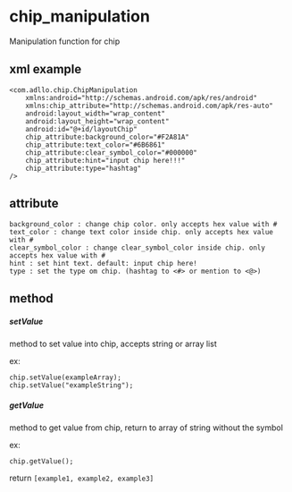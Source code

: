 # chip_manipulation
Manipulation function for chip

## xml example
```
<com.adllo.chip.ChipManipulation
    xmlns:android="http://schemas.android.com/apk/res/android"
    xmlns:chip_attribute="http://schemas.android.com/apk/res-auto"
    android:layout_width="wrap_content"
    android:layout_height="wrap_content"
    android:id="@+id/layoutChip"
    chip_attribute:background_color="#F2A81A"
    chip_attribute:text_color="#6B6861"
    chip_attribute:clear_symbol_color="#000000"
    chip_attribute:hint="input chip here!!!"
    chip_attribute:type="hashtag"
/>
```

## attribute
```
background_color : change chip color. only accepts hex value with #
text_color : change text color inside chip. only accepts hex value with #
clear_symbol_color : change clear_symbol_color inside chip. only accepts hex value with #
hint : set hint text. default: input chip here!
type : set the type om chip. (hashtag to <#> or mention to <@>)
```

## method
##### setValue

method to set value into chip, accepts string or array list

ex:
```
chip.setValue(exampleArray);
chip.setValue("exampleString");
```

##### getValue

method to get value from chip, return to array of string without the symbol

ex:
```
chip.getValue();
```
return `[example1, example2, example3]`